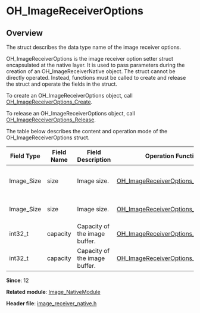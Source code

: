 # OH_ImageReceiverOptions
<!--Kit: Image Kit-->
<!--Subsystem: Multimedia-->
<!--Owner: @aulight02-->
<!--Designer: @liyang_bryan-->
<!--Tester: @xchaosioda-->
<!--Adviser: @w_Machine_cc-->

## Overview

The struct describes the data type name of the image receiver options.

OH_ImageReceiverOptions is the image receiver option setter struct encapsulated at the native layer. It is used to pass parameters during the creation of an OH_ImageReceiverNative object. The struct cannot be directly operated. Instead, functions must be called to create and release the struct and operate the fields in the struct.

To create an OH_ImageReceiverOptions object, call [OH_ImageReceiverOptions_Create](capi-image-receiver-native-h.md#oh_imagereceiveroptions_create).

To release an OH_ImageReceiverOptions object, call [OH_ImageReceiverOptions_Release](capi-image-receiver-native-h.md#oh_imagereceiveroptions_release).

The table below describes the content and operation mode of the OH_ImageReceiverOptions struct.

| Field Type| Field Name| Field Description|Operation Function| Function Description|
| -------- | -------- | -------- | -------- | -------- |
| Image_Size | size | Image size.| [OH_ImageReceiverOptions_GetSize](capi-image-receiver-native-h.md#oh_imagereceiveroptions_getsize) |Obtains the image size of an OH_ImageReceiverOptions object.|
| Image_Size | size | Image size.| [OH_ImageReceiverOptions_SetSize](capi-image-receiver-native-h.md#oh_imagereceiveroptions_setsize) |Sets the image size for an OH_ImageReceiverOptions object.|
| int32_t | capacity | Capacity of the image buffer.| [OH_ImageReceiverOptions_GetCapacity](capi-image-receiver-native-h.md#oh_imagereceiveroptions_getcapacity) |Obtains the capacity of an OH_ImageReceiverOptions object.|
| int32_t | capacity | Capacity of the image buffer.| [OH_ImageReceiverOptions_SetCapacity](capi-image-receiver-native-h.md#oh_imagereceiveroptions_setcapacity) |Sets the capacity for an OH_ImageReceiverOptions object.|

**Since**: 12

**Related module**: [Image_NativeModule](capi-image-nativemodule.md)

**Header file**: [image_receiver_native.h](capi-image-receiver-native-h.md)
